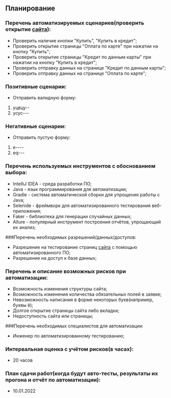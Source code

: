 ## Планирование
### Перечень автоматизируемых сценариев(проверить открытие [сайта](http://localhost:8080)):
* Проверить наличие кнопки "Купить", "Купить в кредит";
* Проверить открытие страницы "Оплата по карте" при нажатии на кнопку "Купить";
* Проверить открытие страницы "Кредит по данным карты" при нажатии на кнопку "Купить в кредит";
* Проверить отправку данных на странице "Кредит по данным карты";
* Проверить отправку данных на странице "Оплата по карте";

### Позитивные сценарии:
* Отправить валидную форму:
1. уцвцу--
2. усус---

### Негативные сценарии:
* Отправить пустую форму:
1. e----
2. eq---

### Перечень используемых инструментов с обоснованием выбора:
* IntelliJ IDEA - среда разработки ПО;
* Java - язык программирования для автоматизации;
* Gradle - система автоматической сборки для упрощения работы с Java;
* Selenide - фреймворк для автоматизированного тестирования веб-приложения;
* Faker - библиотека для генерации случайных данных;
* Allure - популярный инструмент построения отчётов, упрощающий их анализ;

###Перечень необходимых разрешений/данных/доступов:
* Разрешение на тестирование страниц [сайта](http://localhost:8080) с помощью автоматизированного ПО;
* Разрешение на доступ к базе данных;


### Перечень и описание возможных рисков при автоматизации:
* Возможность изменения структуры сайта;
* Возможность изменения количества обязательных полей в заявке;
* Невозможность написания в форме некоторых букв(например, буквы ё);
* Долгое открытие страницы сайта либо вкладки;
* Недоступность сайта или страницы;

###Перечень необходимых специалистов для автоматизации:
* Инженер по автоматизированному тестированию;

### Интервальная оценка с учётом рисков(в часах):
* 20 часов

### План сдачи работ(когда будут авто-тесты, результаты их прогона и отчёт по автоматизации):
* 10.01.2022
